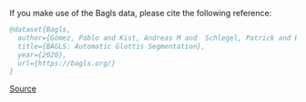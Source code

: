 If you make use of the Bagls data, please cite the following reference:

``` bibtex 
@dataset{Bagls,
  author={Gómez, Pablo and Kist, Andreas M and  Schlegel, Patrick and Berry, David A and Chhetri, Dinesh K and Dürr, Stephan and Echternach, Matthias and Johnson, Aaron M and Kunduk, Melda and Maryin, Youri and Schützenberger, Anne and Verguts, Monique and Döllinger, Michael},
  title={BAGLS: Automatic Glottis Segmentation},
  year={2020},
  url={https://bagls.org/}
}
```

[Source](https://bagls.org/)